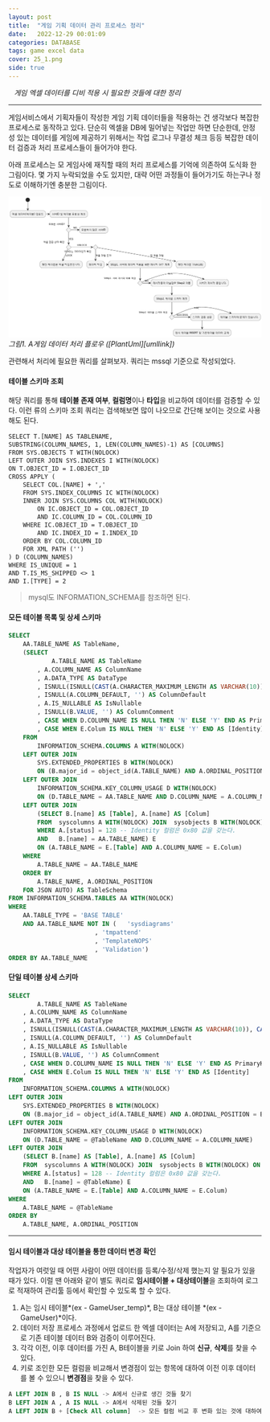 ```yaml
---
layout: post
title:  "게임 기획 데이터 관리 프로세스 정리"
date:   2022-12-29 00:01:09
categories: DATABASE
tags: game excel data
cover: 25_1.png
side: true
---
```


<i class="fa-regular fa-circle-check" style="margin-right:0.7rem"></i>*게임 엑셀 데이터를 디비 적용 시 필요한 것들에 대한 정리*

---

게임서비스에서 기획자들이 작성한 게임 기획 데이터들을 적용하는 건 생각보다 복잡한 프로세스로 동작하고 있다. 단순히 엑셀을 DB에 밀어넣는 작업만 하면 단순한데, 
안정성 있는 데이터를 게임에 제공하기 위해서는 작업 로그나 무결성 체크 등등 복잡한 데이터 검증과 처리 프로세스들이 들어가야 한다.   
   
   
아래 프로세스는 모 게임사에 재직할 때의 처리 프로세스를 기억에 의존하여 도식화 한 그림이다. 몇 가지 누락되었을 수도 있지만, 대략 어떤 과정들이 들어가기도 하는구나 정도로 이해하기엔 충분한 그림이다.

<a href="/assets/images/25_1.png" data-lightbox="falcon9-large" data-title="플로우">
  <img src="/assets/images/25_1.png" title="플로우">
</a>
<em>그림1. A게임 데이터 처리 플로우 ([PlantUml][umllink])</em>

관련해서 처리에 필요한 쿼리를 살펴보자. 쿼리는 mssql 기준으로 작성되었다.

#### 테이블 스키마 조회

해당 쿼리를 통해 **테이블 존재 여부**, **컬럼명**이나 **타입**을 비교하여 데이터를 검증할 수 있다. 이런 류의 스키마 조회 쿼리는 검색해보면 많이 나오므로 간단해 보이는 것으로 사용해도 된다.

```
SELECT T.[NAME] AS TABLENAME,  
SUBSTRING(COLUMN_NAMES, 1, LEN(COLUMN_NAMES)-1) AS [COLUMNS] 
FROM SYS.OBJECTS T WITH(NOLOCK) 
LEFT OUTER JOIN SYS.INDEXES I WITH(NOLOCK) 
ON T.OBJECT_ID = I.OBJECT_ID 
CROSS APPLY (
    SELECT COL.[NAME] + ',' 
    FROM SYS.INDEX_COLUMNS IC WITH(NOLOCK) 
    INNER JOIN SYS.COLUMNS COL WITH(NOLOCK) 
        ON IC.OBJECT_ID = COL.OBJECT_ID 
        AND IC.COLUMN_ID = COL.COLUMN_ID 
    WHERE IC.OBJECT_ID = T.OBJECT_ID 
        AND IC.INDEX_ID = I.INDEX_ID 
    ORDER BY COL.COLUMN_ID 
    FOR XML PATH ('') 
) D (COLUMN_NAMES) 
WHERE IS_UNIQUE = 1 
AND T.IS_MS_SHIPPED <> 1 
AND I.[TYPE] = 2
```

> mysql도 INFORMATION_SCHEMA를 참조하면 된다.

#### 모든 테이블 목록 및 상세 스키마

```sql
SELECT  
    AA.TABLE_NAME AS TableName, 
    (SELECT 
            A.TABLE_NAME AS TableName 
        , A.COLUMN_NAME AS ColumnName 
        , A.DATA_TYPE AS DataType 
        , ISNULL(ISNULL(CAST(A.CHARACTER_MAXIMUM_LENGTH AS VARCHAR(10)), CAST(A.NUMERIC_PRECISION AS VARCHAR(10))), '-2') AS ColumnLength 
        , ISNULL(A.COLUMN_DEFAULT, '') AS ColumnDefault 
        , A.IS_NULLABLE AS IsNullable 
        , ISNULL(B.VALUE, '') AS ColumnComment 
        , CASE WHEN D.COLUMN_NAME IS NULL THEN 'N' ELSE 'Y' END AS PrimaryKey 
        , CASE WHEN E.Colum IS NULL THEN 'N' ELSE 'Y' END AS [Identity] 
    FROM 
        INFORMATION_SCHEMA.COLUMNS A WITH(NOLOCK) 
    LEFT OUTER JOIN 
        SYS.EXTENDED_PROPERTIES B WITH(NOLOCK)  
        ON (B.major_id = object_id(A.TABLE_NAME) AND A.ORDINAL_POSITION = B.minor_id) 
    LEFT OUTER JOIN 
        INFORMATION_SCHEMA.KEY_COLUMN_USAGE D WITH(NOLOCK) 
        ON (D.TABLE_NAME = AA.TABLE_NAME AND D.COLUMN_NAME = A.COLUMN_NAME) 
    LEFT OUTER JOIN 
        (SELECT B.[name] AS [Table], A.[name] AS [Colum] 
        FROM  syscolumns A WITH(NOLOCK) JOIN  sysobjects B WITH(NOLOCK) ON (B.id = A.id) 
        WHERE A.[status] = 128 -- Identity 컬럼은 0x80 값을 갖는다. 
        AND   B.[name] = AA.TABLE_NAME) E  
        ON (A.TABLE_NAME = E.[Table] AND A.COLUMN_NAME = E.Colum) 
    WHERE  
        A.TABLE_NAME = AA.TABLE_NAME 
    ORDER BY  
        A.TABLE_NAME, A.ORDINAL_POSITION 
    FOR JSON AUTO) AS TableSchema 
FROM INFORMATION_SCHEMA.TABLES AA WITH(NOLOCK) 
WHERE  
    AA.TABLE_TYPE = 'BASE TABLE' 
    AND AA.TABLE_NAME NOT IN (   'sysdiagrams' 
                        , 'tmpattend' 
                        , 'TemplateNOPS' 
                        , 'Validation') 
ORDER BY AA.TABLE_NAME
```

#### 단일 테이블 상세 스키마

```sql
SELECT 
        A.TABLE_NAME AS TableName 
    , A.COLUMN_NAME AS ColumnName 
    , A.DATA_TYPE AS DataType 
    , ISNULL(ISNULL(CAST(A.CHARACTER_MAXIMUM_LENGTH AS VARCHAR(10)), CAST(A.NUMERIC_PRECISION AS VARCHAR(10))), '-2') AS ColumnLength 
    , ISNULL(A.COLUMN_DEFAULT, '') AS ColumnDefault 
    , A.IS_NULLABLE AS IsNullable 
    , ISNULL(B.VALUE, '') AS ColumnComment 
    , CASE WHEN D.COLUMN_NAME IS NULL THEN 'N' ELSE 'Y' END AS PrimaryKey 
    , CASE WHEN E.Colum IS NULL THEN 'N' ELSE 'Y' END AS [Identity] 
FROM 
    INFORMATION_SCHEMA.COLUMNS A WITH(NOLOCK) 
LEFT OUTER JOIN 
    SYS.EXTENDED_PROPERTIES B WITH(NOLOCK)  
    ON (B.major_id = object_id(A.TABLE_NAME) AND A.ORDINAL_POSITION = B.minor_id) 
LEFT OUTER JOIN 
    INFORMATION_SCHEMA.KEY_COLUMN_USAGE D WITH(NOLOCK) 
    ON (D.TABLE_NAME = @TableName AND D.COLUMN_NAME = A.COLUMN_NAME) 
LEFT OUTER JOIN 
    (SELECT B.[name] AS [Table], A.[name] AS [Colum] 
    FROM  syscolumns A WITH(NOLOCK) JOIN  sysobjects B WITH(NOLOCK) ON (B.id = A.id) 
    WHERE A.[status] = 128 -- Identity 컬럼은 0x80 값을 갖는다. 
    AND   B.[name] = @TableName) E  
    ON (A.TABLE_NAME = E.[Table] AND A.COLUMN_NAME = E.Colum) 
WHERE  
    A.TABLE_NAME = @TableName 
ORDER BY  
    A.TABLE_NAME, A.ORDINAL_POSITION
```

---

#### 임시 테이블과 대상 테이블을 통한 데이터 변경 확인

작업자가 여럿일 때 어떤 사람이 어떤 데이터를 등록/수정/삭제 했는지 알 필요가 있을 때가 있다. 이럴 땐 아래와 같이 별도 쿼리로 **임시테이블 + 대상테이블**을 조회하여 로그로 적재하여 관리툴 등에서 확인할 수 있도록 할 수 있다.

1. A는 임시 테이블*(ex - GameUser_temp)*, B는 대상 테이블 *(ex - GameUser)*이다.
2. 데이터 저장 프로세스 과정에서 업로드 한 엑셀 데이터는 A에 저장되고, A를 기준으로 기존 테이블 데이터 B와 검증이 이루어진다.
3. 각각 이전, 이후 데이터를 가진 A, B테이블을 키로 Join 하여 <span class="text-success">**신규**</span>, <span class="text-danger">**삭제**</span>를 찾을 수 있다.
4. 키로 조인한 모든 컬럼을 비교해서 변경점이 있는 항목에 대하여 이전 이후 데이터를 볼 수 있으니 <span class="text-warning">**변경점**</span>을 찾을 수 있다.

```sql
A LEFT JOIN B , B IS NULL -> A에서 신규로 생긴 것들 찾기
B LEFT JOIN A , A IS NULL -> A에서 삭제된 것들 찾기
A LEFT JOIN B + [Check All column]  -> 모든 컬럼 비교 후 변화 있는 것에 대하여 before, after 를 찾을 수 있다.
```

[umllink]: https://www.plantuml.com/plantuml/uml/bLHVQzDm57tFfxZaQHDMS1z09xL2SNHWjmSPUnWkmy6iicNuchfV8JIJjRXOLvBGGN4AUSXgAode5yhl_hw3DxyiVqeiw4i9pRddddFkQJTEzVqJ_UpDiRBoO1NMrXw1YeC-TWpW7mDqfu85Aw9pGKyyl5e577JuZSC_EQhoZpYGbCpX4rP_2ZouX0m6w8p4y1koEy39LBHzLL6E3a5DlXQs0-dSOnNqrrfB0MBRRMpjvPWlU6i0sbrqZGojAjhngHQ32Vsorjm3OatbeZUAGXFml2tE7H3NDhfXnYxvTngRMzNdoH2VC_myHS_atQlSAOtGsl8mWDm9ktnE6v9zueBS_YB5mfvoQrvmltrordgrhsjgCXjhXaMQ1Gh06nBY4rEcWypqAUcKe7LmT4YFz-OJ-z9AURcCAs5FE73SHw_3BPDRuuggf6p9fr9UAS_QrBLt3oltkUEW1mNOg8t3x-WoG8V9Kte-MWvDqrwV_pIoarFCYqHBeNa7v5NJMaM1KHnPD2B3o6kJuGX6IW5jngrUDFcDmm1Y5UiG1tHvJLNy3p2i7RnztqeZMQyKEzuTYmzZVckM32-1bSq-UrBVZ6zO1ilC_H17JXA2YTtPNwmtTwhLMbCcbgs99WP-TG7PNVHZHcwNligzeSSeZuBeUgDPUx4jVzHH650_yrTv4w9PZoofoWPrYVvd_W00